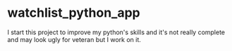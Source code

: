 # watchlist_python_app
I start this project to improve my python's skills and it's not really complete and may look ugly for veteran but I work on it.

